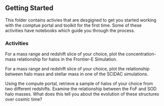 Getting Started
---------------

This folder contains activies that are desgigned to get you started working with the comptue portal and toolkit for the first time. Some of these activities have notebooks which guide you through the process.

### Activities

For a mass range and redshift slice of your choice, plot the concentration-mass relationship for halos in the Frontier-E Simulation.

For a mass range and redshift slice of your choice, plot the relationship between halo mass and stellar mass in one of the SCIDAC simulations. 

Using the compute portal, retrieve a sample of halos of your choice from two different redshifts. Examine the relationship between the FoF and SOD halo masses. What does this tell you about the evolution of these structures over cosmic time?
